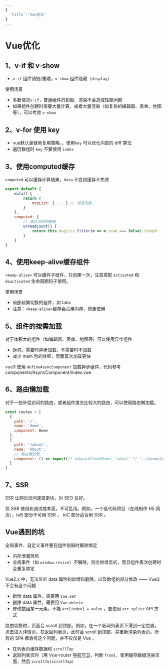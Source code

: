 ```yaml
---
{
  'title':'Vue优化'
}
---
```

# Vue优化

## 1、v-if 和 v-show

- `v-if` 组件销毁/重建，`v-show` 组件隐藏（`display`）

使用场景

- 多数情况`v-if`，普通组件的销毁、渲染不会造成性能问题
- 如果组件创建时需要大量计算，或者大量渲染（如复杂的编辑器、表单、地图等），可以考虑 `v-show`

## 2、v-for 使用 key

- vue默认是就地复用策略，，使用`key` 可以优化内部的 diff 算法
- 遍历数组时 `key` 不要使用 `index`

## 3、使用computed缓存

`computed` 可以缓存计算结果，`data` 不变则缓存不失效

```js
export default {
    data() {
        return {
            msgList: [ ... ] // 消息列表
        }
    },
    computed: {
        // 未读消息的数量
        unreadCount() {
            return this.msgList.filter(m => m.read === false).length
        }
    }
}
```

## 4、使用keep-alive缓存组件

`<keep-alive>` 可以缓存子组件，只创建一次，注意搭配 `activated` 和 `deactivated` 生命周期钩子使用。<br>

使用场景

- 局部频繁切换的组件，如 tabs
- 注意：`<keep-alive>`缓存会占用内存，慎重使用

## 5、组件的按需加载

对于体积大的组件（如编辑器、表单、地图等）可以使用异步组件

- 拆包，需要时异步加载，不需要时不加载
- 减少 main 包的体积，页面首次加载更快

vue3 使用 `defineAsyncComponent` 加载异步组件，代码参考 components/AsyncComponent/index.vue

## 6、路由懒加载

对于一些补偿访问的路由，或者组件提交比较大的路由，可以使用路由懒加载。

```js
const routes = [
  {
    path: '/',
    name: 'Home',
    component: Home
  },
  {
    path: '/about',
    name: 'About',
    // 路由懒加载
    component: () => import(/* webpackChunkName: "about" */ '../views/About.vue')
  }
]
```

## 7、SSR

SSR 让网页访问速度更快，对 SEO 友好。

但 SSR 使用和调试成本高，不可乱用。例如，一个低代码项目（在线制作 H5 网页），toB 部分不可用 SSR ， toC 部分适合用 SSR 。

## Vue遇到的坑

全局事件、自定义事件要在组件销毁时解除绑定

- 内存泄漏风险
- 全局事件（如 `window.resize`）不解除，则会继续监听，而且组件再次创建时会重复绑定

Vue2.x 中，无法监听 data 属性的新增和删除，以及数组的部分修改 —— Vue3 不会有这个问题

- 新增 data 属性，需要用 `Vue.set`
- 删除 data 属性，需要用 `Vue.delete`
- 修改数组某一元素，不能 `arr[index] = value` ，要使用 `arr.splice` API 方式

路由切换时，页面会 scroll 到顶部。例如，在一个新闻列表页下滑到一定位置，点击进入详情页，在返回列表页，此时会 scroll 到顶部，并重新渲染列表页。所有的 SPA 都会有这个问题，并不仅仅是 Vue 。

- 在列表页缓存数据和 `scrollTop`
- 返回列表页时（用 Vue-router [导航守卫](https://router.vuejs.org/zh/guide/advanced/navigation-guards.html)，判断 `from`），使用缓存数据渲染页面，然后 `scrollTo(scrollTop)`
